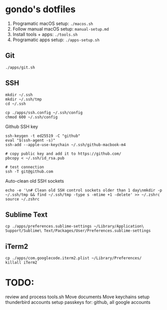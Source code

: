 # gondo's dotfiles

1. Programatic macOS setup: `./macos.sh`
2. Follow manual macOS setup: `manual-setup.md`
3. Install tools + apps: `./tools.sh`
4. Programatic apps setup: `./apps-setup.sh`


## Git
`./apps/git.sh`


## SSH
```
mkdir ~/.ssh
mkdir ~/.ssh/tmp
cd ~/.ssh

cp ./apps/ssh.config ~/.ssh/config
chmod 600 ~/.ssh/config
```

Github SSH key
```
ssh-keygen -t ed25519 -C "github"
eval "$(ssh-agent -s)"
ssh-add --apple-use-keychain ~/.ssh/github-macbook-m4

# copy public key and add it to https://github.com/
pbcopy < ~/.ssh/id_rsa.pub

# test connection
ssh -T git@github.com
```

Auto-clean old SSH sockets
```
echo -e '\n# Clean old SSH control sockets older than 1 day\nmkdir -p ~/.ssh/tmp && find ~/.ssh/tmp -type s -mtime +1 -delete' >> ~/.zshrc
source ~/.zshrc
```


## Sublime Text
```
cp ./apps/preferences.sublime-settings ~/Library/Application\ Support/Sublime\ Text/Packages/User/Preferences.sublime-settings
```


## iTerm2
```
cp ./apps/com.googlecode.iterm2.plist ~/Library/Preferences/
killall iTerm2
```


# TODO:

review and process tools.sh
Move documents
Move keychains
setup thunderbird accounts
setup passkeys for: github, all google accounts

